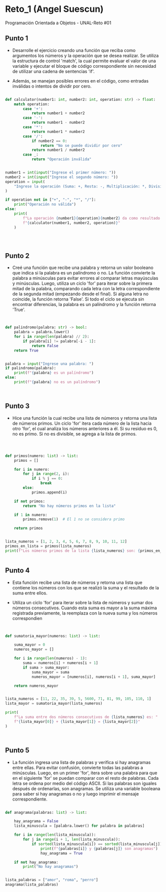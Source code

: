 # Reto_1 (Angel Suescun)
Programación Orientada a Objetos - UNAL-Reto #01

## Punto 1

- Desarrolle el ejercicio creando una función que reciba como argumentos los números y la operación que se desea realizar. Se utiliza la estructura de control 'match', la cual permite evaluar el valor de una variable y ejecutar el bloque de código correspondiente sin necesidad de utilizar una cadena de sentencias 'if'.

- Además, se manejan posibles errores en el código, como entradas inválidas o intentos de dividir por cero.
```python

def calculator(number1: int, number2: int, operation: str) -> float:
    match operation:
        case '+':
            return number1 + number2
        case '-':
            return number1 - number2
        case '*':
            return number1 * number2
        case '/':
            if number2 == 0:
                return "No se puede dividir por cero"
            return number1 / number2
        case _:
            return "Operación inválida"


number1 = int(input("Ingrese el primer número: "))
number2 = int(input("Ingrese el segundo número: "))
operation = input(
    "Ingrese la operación (Suma: +, Resta: -, Multiplicación: *, División: /): "
)

if operation not in ["+", "-", "*", "/"]:
    print("Operación no válida")
else:
    print(
        f"La operación {number1}{operation}{number2} da como resultado: "
        f"{calculator(number1, number2, operation)}"
    )





```

## Punto 2
- Creé una función que recibe una palabra y retorna un valor booleano
que indica si la palabra es un palíndromo o no. La función convierte
la palabra a minúsculas para evitar errores al comparar letras
mayúsculas y minúsculas. Luego, utiliza un ciclo 'for' para iterar
sobre la primera mitad de la palabra, comparando cada letra con la
letra correspondiente de la segunda mitad (empezando desde el final).
Si alguna letra no coincide, la función retorna 'False'. Si todo el
ciclo se ejecuta sin encontrar diferencias, la palabra es un palíndromo
y la función retorna 'True'.

```python


def palindromo(palabra: str) -> bool:
    palabra = palabra.lower()
    for i in range(len(palabra) // 2):
        if palabra[i] != palabra[-i - 1]:
            return False
    return True


palabra = input("Ingrese una palabra: ")
if palindromo(palabra):
    print(f"{palabra} es un palíndromo")
else:
    print(f"{palabra} no es un palíndromo")




```

## Punto 3
- Hice una función la cual recibe una lista de números y retorna una lista
de números primos. Un ciclo 'for' itera cada número de la lista hacia
otro 'for', el cual analiza los números anteriores a él. Si su residuo
es 0, no es primo. Si no es divisible, se agrega a la lista de primos.

```python



def primos(numero: list) -> list:
    primos = []

    for i in numero:
        for j in range(2, i):
            if i % j == 0:
                break
        else:
            primos.append(i)

    if not primos:
        return "No hay números primos en la lista"

    if 1 in numero:
        primos.remove(1)  # El 1 no se considera primo

    return primos


lista_numeros = [1, 2, 3, 4, 5, 6, 7, 8, 9, 10, 11, 12]
primos_en_lista = primos(lista_numeros)
print(f"Los números primos de la lista {lista_numeros} son: {primos_en_lista}")



```

## Punto 4
- Esta función recibe una lista de números y retorna una lista que contiene los
números con los que se realizó la suma y el resultado de la suma entre ellos.

- Utiliza un ciclo 'for' para iterar sobre la lista de números y sumar dos números
consecutivos. Cuando esta suma es mayor a la suma máxima registrada previamente,
la reemplaza con la nueva suma y los números correspondien

```python


def sumatoria_mayor(numeros: list) -> list:

    suma_mayor = 0
    numeros_mayor = []

    for i in range(len(numeros) - 1):
        suma = numeros[i] + numeros[i + 1]
        if suma > suma_mayor:
            suma_mayor = suma
            numeros_mayor = [numeros[i], numeros[i + 1], suma_mayor]

    return numeros_mayor


lista_numeros = [11, 22, 35, 39, 5, 5600, 71, 81, 99, 105, 110, 1]
lista_mayor = sumatoria_mayor(lista_numeros)

print(
    f"La suma entre dos números consecutivos de {lista_numeros} es: "
    f"{lista_mayor[0]} + {lista_mayor[1]} = {lista_mayor[2]}"
)




```
## Punto 5
- La función ingresa una lista de palabras y verifica si hay anagramas
entre ellas. Para evitar confusión, convierte todas las palabras a
minúsculas. Luego, en un primer 'for', itera sobre una palabra para que
en el siguiente 'for' se puedan comparar con el resto de palabras. Cada
letra se ordena por medio del código ASCII. Si las palabras son iguales
después de ordenarlas, son anagramas. Se utiliza una variable booleana para
saber si hay anagramas o no y luego imprimir el mensaje correspondiente.
```python

def anagrama(palabras: list) -> list:

    hay_anagrama = False
    lista_minuscula = [palabra.lower() for palabra in palabras]

    for i in range(len(lista_minuscula)):
        for j in range(i + 1, len(lista_minuscula)):
            if sorted(lista_minuscula[i]) == sorted(lista_minuscula[j]):
                print(f"{palabras[i]} y {palabras[j]} son anagramas")
                hay_anagrama = True

    if not hay_anagrama:
        print("No hay anagramas")


lista_palabras = ["amor", "roma", "perro"]
anagrama(lista_palabras)


```

